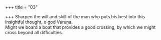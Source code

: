 +++
title = "03"

+++
Sharpen the will and skill of the man who puts his best into this  
insightful thought, o god Varuṇa.  
Might we board a boat that provides a good crossing, by which we might  cross beyond all difficulties.  